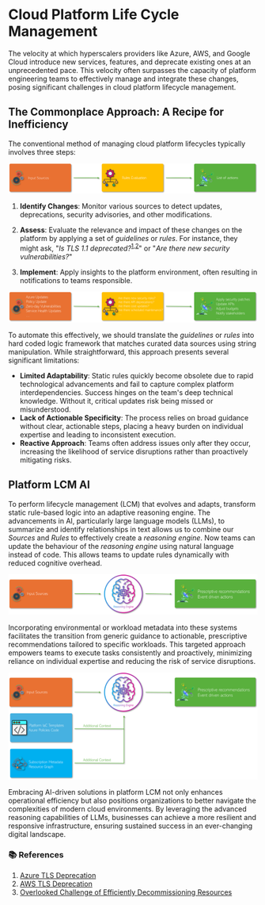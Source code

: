 # Cloud Platform Life Cycle Management

The velocity at which hyperscalers providers like Azure, AWS, and Google Cloud introduce new services, features, and deprecate existing ones at an unprecedented pace. This velocity often surpasses the capacity of platform engineering teams to effectively manage and integrate these changes, posing significant challenges in cloud platform lifecycle management. 



## The Commonplace Approach: A Recipe for Inefficiency
The conventional method of managing cloud platform lifecycles typically involves three steps:

![Miztiik - Platform Engineering with AI](images/miztiik_architecture_platform_lcm_ai_001.png)

1. **Identify Changes**: Monitor various sources to detect updates, deprecations, security advisories, and other modifications.

1. **Assess**: Evaluate the relevance and impact of these changes on the platform by applying a set of *guidelines* or *rules*. For instance, they might ask, "*Is TLS 1.1 deprecated?*<sup>[1],[2]</sup>" or "*Are there new security vulnerabilities?*"

1. **Implement**: Apply insights to the platform environment, often resulting in notifications to teams responsible.

![Miztiik - Platform Engineering with AI](images/miztiik_architecture_platform_lcm_ai_002.png)


To automate this effectively, we should translate the *guidelines* or *rules* into hard coded logic framework that matches curated data sources using string manipulation. While straightforward, this approach presents several significant limitations:  

- **Limited Adaptability**: Static rules quickly become obsolete due to rapid technological advancements and fail to capture complex platform interdependencies. Success hinges on the team's deep technical knowledge. Without it, critical updates risk being missed or misunderstood. 
- **Lack of Actionable Specificity**: The process relies on broad guidance without clear, actionable steps, placing a heavy burden on individual expertise and leading to inconsistent execution.  
- **Reactive Approach**: Teams often address issues only after they occur, increasing the likelihood of service disruptions rather than proactively mitigating risks.  


## Platform LCM AI

To perform lifecycle management (LCM) that evolves and adapts, transform static rule-based logic into an adaptive reasoning engine. The advancements in AI, particularly large language models (LLMs), to summarize and identify relationships in text allows us to combine our _Sources_ and _Rules_ to effectively create a _reasoning engine_. Now teams can update the behaviour of the _reasoning engine_ using natural language instead of code. This allows teams to update rules dynamically with reduced cognitive overhead.

![Miztiik - Platform Engineering with AI](images/miztiik_architecture_platform_lcm_ai_003.png)

Incorporating environmental or workload metadata into these systems facilitates the transition from generic guidance to actionable, prescriptive recommendations tailored to specific workloads. This targeted approach empowers teams to execute tasks consistently and proactively, minimizing reliance on individual expertise and reducing the risk of service disruptions.

![Miztiik - Platform Engineering with AI](images/miztiik_architecture_platform_lcm_ai_004.png)

Embracing AI-driven solutions in platform LCM not only enhances operational efficiency but also positions organizations to better navigate the complexities of modern cloud environments. By leveraging the advanced reasoning capabilities of LLMs, businesses can achieve a more resilient and responsive infrastructure, ensuring sustained success in an ever-changing digital landscape.


### 📚 References

1. [Azure TLS Deprecation][1]
1. [AWS TLS Deprecation][2]
1. [Overlooked Challenge of Efficiently Decommissioning Resources][2]


[1]: https://learn.microsoft.com/en-us/lifecycle/announcements/tls-support-ending-10-31-2024
[2]: https://aws.amazon.com/blogs/security/tls-1-2-required-for-aws-endpoints/
[3]: https://blog.omnistrate.com/posts/49


